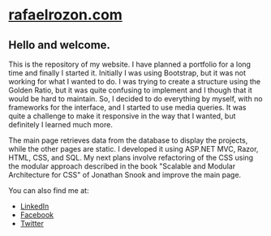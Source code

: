 # [rafaelrozon.com]
## Hello and welcome.

This is the repository of my website. I have planned a portfolio for a long time and finally I started it.
Initially I was using Bootstrap, but it was not working for what I wanted to do. I was trying to create a
structure using the Golden Ratio, but it was quite confusing to implement and I though that it would be hard 
to maintain. So, I decided to do everything by myself, with no frameworks for the interface, and 
I started to use media queries. It was quite a challenge to make it responsive in the way that I wanted, 
but definitely I learned much more.

The main page retrieves data from the database to display the projects, while the other pages are static. I developed it
using ASP.NET MVC, Razor, HTML, CSS, and SQL. My next plans involve refactoring of the CSS using the modular approach 
described in the book "Scalable and Modular Architecture for CSS" of Jonathan Snook and improve the main page. 

You can also find me at:
- [LinkedIn]
- [Facebook]
- [Twitter]


[rafaelrozon.com]:http://www.rafaelrozon.com
[LinkedIn]:http://ca.linkedin.com/in/rafaelrozon
[Facebook]:http://www.facebook.com/rozondev
[Twitter]:https://twitter.com/rafaelrozon


